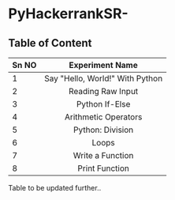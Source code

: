 # PyHackerrankSR-
## Table of Content
| Sn NO | Experiment Name |
| ------|:-------------:  |
| 1 | Say "Hello, World!" With Python |
| 2 | Reading Raw Input |
| 3 | Python If-Else |
| 4 | Arithmetic Operators |
| 5 | Python: Division |
| 6 | Loops |
| 7 | Write a Function |
| 8 | Print Function |

Table to be updated further..
